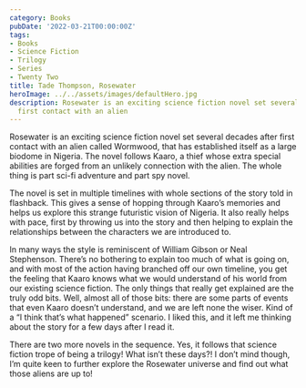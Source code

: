 ```yaml
---
category: Books
pubDate: '2022-03-21T00:00:00Z'
tags:
- Books
- Science Fiction
- Trilogy
- Series
- Twenty Two
title: Tade Thompson, Rosewater
heroImage: ../../assets/images/defaultHero.jpg
description: Rosewater is an exciting science fiction novel set several decades after
  first contact with an alien
---
```

Rosewater is an exciting science fiction novel set several decades after first contact with an alien called Wormwood, that has established itself as a large biodome in Nigeria. The novel follows Kaaro, a thief whose extra special abilities are forged from an unlikely connection with the alien. The whole thing is part sci-fi adventure and part spy novel.

The novel is set in multiple timelines with whole sections of the story told in flashback. This gives a sense of hopping through Kaaro’s memories and helps us explore this strange futuristic vision of Nigeria. It also really helps with pace, first by throwing us into the story and then helping to explain the relationships between the characters we are introduced to. 

In many ways the style is reminiscent of William Gibson or Neal Stephenson. There’s no bothering to explain too much of what is going on, and with most of the action having branched off our own timeline, you get the feeling that Kaaro knows what we would understand of his world from our existing science fiction. The only things that really get explained are the truly odd bits. Well, almost all of those bits: there are some parts of events that even Kaaro doesn’t understand, and we are left none the wiser. Kind of a “I think that’s what happened” scenario. I liked this, and it left me thinking about the story for a few days after I read it. 

There are two more novels in the sequence. Yes, it follows that science fiction trope of being a trilogy! What isn’t these days?! I don’t mind though, I’m quite keen to further explore the Rosewater universe and find out what those aliens are up to!